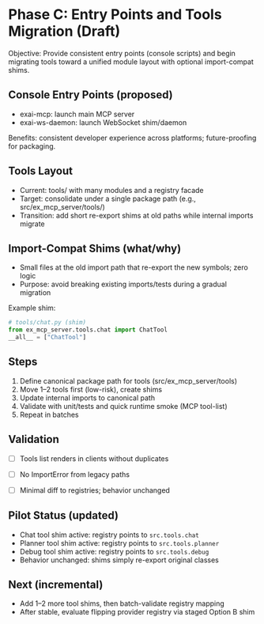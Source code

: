 # Phase C: Entry Points and Tools Migration (Draft)

Objective: Provide consistent entry points (console scripts) and begin migrating tools toward a unified module layout with optional import-compat shims.

## Console Entry Points (proposed)
- exai-mcp: launch main MCP server
- exai-ws-daemon: launch WebSocket shim/daemon

Benefits: consistent developer experience across platforms; future-proofing for packaging.

## Tools Layout
- Current: tools/ with many modules and a registry facade
- Target: consolidate under a single package path (e.g., src/ex_mcp_server/tools/)
- Transition: add short re-export shims at old paths while internal imports migrate

## Import-Compat Shims (what/why)
- Small files at the old import path that re-export the new symbols; zero logic
- Purpose: avoid breaking existing imports/tests during a gradual migration

Example shim:
```python
# tools/chat.py (shim)
from ex_mcp_server.tools.chat import ChatTool
__all__ = ["ChatTool"]
```

## Steps
1) Define canonical package path for tools (src/ex_mcp_server/tools)
2) Move 1–2 tools first (low-risk), create shims
3) Update internal imports to canonical path
4) Validate with unit/tests and quick runtime smoke (MCP tool-list)
5) Repeat in batches

## Validation
- [ ] Tools list renders in clients without duplicates
- [ ] No ImportError from legacy paths
- [ ] Minimal diff to registries; behavior unchanged


## Pilot Status (updated)
- Chat tool shim active: registry points to `src.tools.chat`
- Planner tool shim active: registry points to `src.tools.planner`
- Debug tool shim active: registry points to `src.tools.debug`
- Behavior unchanged: shims simply re-export original classes

## Next (incremental)
- Add 1–2 more tool shims, then batch-validate registry mapping
- After stable, evaluate flipping provider registry via staged Option B shim

